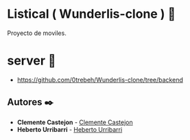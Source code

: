 # Listical ( Wunderlis-clone ) 📌
Proyecto de moviles.

# server 🚀
* https://github.com/0trebeh/Wunderlis-clone/tree/backend

## Autores ✒️

* **Clemente Castejon**  - [Clemente Castejon](https://github.com/ClementeAC)
* **Heberto Urribarri**  - [Heberto Urribarri](https://github.com/0trebeh)